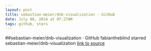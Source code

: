 ```yaml
---
layout: post
title: sebastian-meier/dnb-visualization · GitHub
date: July 08, 2014 at 07:27AM
tags: github, stars
---
```

##sebastian-meier/dnb-visualization · GitHub
fabiantheblind starred sebastian-meier/dnb-visualization
[link to source](http://ift.tt/1n9LiD4) 
